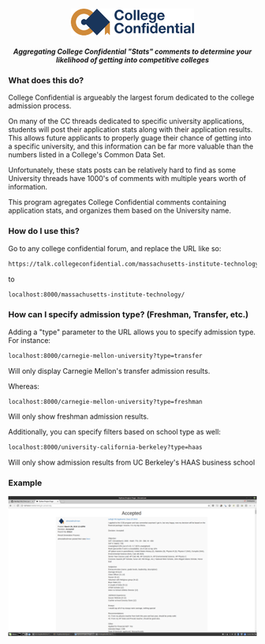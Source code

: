 <p align="center">
  <img src="static/cc.png" width="250"/>
<h5 align="center">Aggregating College Confidential "Stats" comments to determine your likelihood of getting into competitive colleges</h5>
</p>


### What does this do?

College Confidential is argueably the largest forum dedicated to the college admission process.

On many of the CC threads dedicated to specific university applications, students will post their application stats along with their application results.  This allows future applicants to properly guage their chance of getting into a specific university, and this information can be far more valuable than the numbers listed in a College's Common Data Set.

Unfortunately, these stats posts can be relatively hard to find as some University threads have 1000's of comments with multiple years worth of information.

This program agregates College Confidential comments containing application stats, and organizes them based on the University name.

### How do I use this?

Go to any college confidential forum, and replace the URL like so:

```bash
https://talk.collegeconfidential.com/massachusetts-institute-technology/
```

to

```bash
localhost:8000/massachusetts-institute-technology/
```

### How can I specify admission type?  (Freshman, Transfer, etc.)

Adding a "type" parameter to the URL allows you to specify admission type.  For instance:

```bash
localhost:8000/carnegie-mellon-university?type=transfer
```

Will only display Carnegie Mellon's transfer admission results.

Whereas:

```bash
localhost:8000/carnegie-mellon-university?type=freshman
```

Will only show freshman admission results.

Additionally, you can specify filters based on school type as well:

```bash
localhost:8000/university-california-berkeley?type=haas
```

Will only show admission results from UC Berkeley's HAAS business school

### Example

<p align="center">
  <img src="static/example.png"/>
</p>






